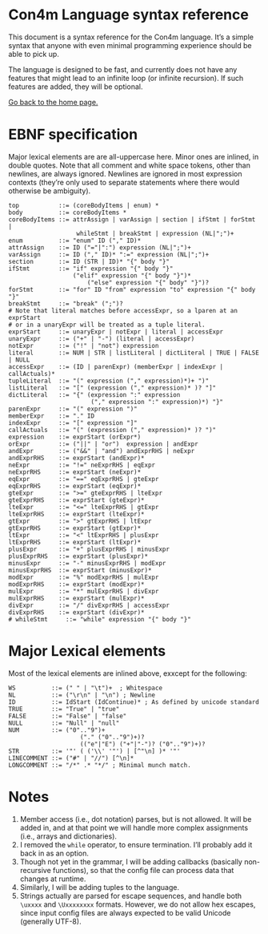 # Con4m Language syntax reference

This document is a syntax reference for the Con4m language.   It’s a simple syntax that anyone with even minimal programming experience should be able to pick up.

The language is designed to be fast, and currently does not have any features that might lead to an infinite loop (or infinite recursion). If such features are added, they will be optional.

[Go back to the home page.](https://github.com/crashappsec/con4m)

# EBNF specification

Major lexical elements are  are all-uppercase here. Minor ones are inlined, in double quotes. Note that all comment and white space tokens, other than newlines, are always ignored.  Newlines
are ignored in most expression contexts (they’re only used to separate statements where there would otherwise be ambiguity).

```ebnf
top           ::= (coreBodyItems | enum) *
body          ::= coreBodyItems *
coreBodyItems ::= attrAssign | varAssign | section | ifStmt | forStmt |
                   whileStmt | breakStmt | expression (NL|";")+
enum          ::= "enum" ID ("," ID)*		   
attrAssign    ::= ID ("="|":") expression (NL|";")+
varAssign     ::= ID ("," ID)* ":=" expression (NL|";")+
section       ::= ID (STR | ID)* "{" body "}" 
ifStmt        ::= "if" expression "{" body "}" 
                  ("elif" expression "{" body "}")*
	 	              ("else" expression "{" body" "}")?
forStmt       ::= "for" ID "from" expression "to" expression "{" body "}"
breakStmt     ::= "break" (";")?
# Note that literal matches before accessExpr, so a lparen at an exprStart
# or in a unaryExpr will be treated as a tuple literal.
exprStart     ::= unaryExpr | notExpr | literal | accessExpr
unaryExpr     ::= ("+" | "-") (literal | accessExpr)
notExpr       ::= ("!" | "not") expression
literal       ::= NUM | STR | listLiteral | dictLiteral | TRUE | FALSE | NULL
accessExpr    ::= (ID | parenExpr) (memberExpr | indexExpr | callActuals)* 
tupleLiteral  ::= "(" expression ("," expression)*)+ ")"
listLiteral   ::= "[" (expression ("," expression)* )? "]"
dictLiteral   ::= "{" (expression ":" expression
                       ("," expression ":" expression)*) "}"
parenExpr     ::= "(" expression ")"
memberExpr    ::= "." ID 
indexExpr     ::= "[" expression "]"
callActuals   ::= "(" (expression ("," expression)* )? ")"
expression    ::= exprStart (orExpr*)
orExpr        ::= ("||" | "or")  expression | andExpr
andExpr       ::= ("&&" | "and") andExprRHS | neExpr
andExprRHS    ::= exprStart (andExpr)*
neExpr        ::= "!=" neExprRHS | eqExpr
neExprRHS     ::= exprStart (neExpr)*
eqExpr        ::= "==" eqExprRHS | gteExpr
eqExprRHS     ::= exprStart (eqExpr)*
gteExpr       ::= ">=" gteExprRHS | lteExpr
gteExprRHS    ::= exprStart (gteExpr)*
lteExpr       ::= "<=" lteExprRHS | gtExpr
lteExprRHS    ::= exprStart (lteExpr)*
gtExpr        ::= ">" gtExprRHS | ltExpr
gtExprRHS     ::= exprStart (gtExpr)*
ltExpr        ::= "<" ltExprRHS | plusExpr
ltExprRHS     ::= exprStart (ltExpr)*
plusExpr      ::= "+" plusExprRHS | minusExpr
plusExprRHS   ::= exprStart (plusExpr)*
minusExpr     ::= "-" minusExprRHS | modExpr
minusExprRHS  ::= exprStart (minusExpr)*
modExpr       ::= "%" modExprRHS | mulExpr
modExprRHS    ::= exprStart (modExpr)*
mulExpr       ::= "*" mulExprRHS | divExpr
mulExprRHS    ::= exprStart (mulExpr)*
divExpr       ::= "/" divExprRHS | accessExpr 
divExprRHS    ::= exprStart (divExpr)*
# whileStmt     ::= "while" expression "{" body "}"
```

# Major Lexical elements

Most of the lexical elements are inlined above, exxcept for the following:

```ebnf
WS          ::= (" " | "\t")+  ; Whitespace
NL          ::= ("\r\n" | "\n") ; Newline
ID          ::= IdStart (IdContinue)* ; As defined by unicode standard
TRUE        ::= "True" | "true"
FALSE       ::= "False" | "false"
NULL        ::= "Null" | "null"
NUM         ::= ("0".."9")+
                    ("." ("0".."9")+)?
                    (("e"|"E") ("+"|"-")? ("0".."9")+)?
STR         ::= '"' ( ('\\' '"') | [^"\n] )* '"'
LINECOMMENT ::= ("#" | "//") [^\n]*
LONGCOMMENT ::= "/*" .* "*/" ; Minimal munch match.
```

# Notes

1. Member access (i.e., dot notation) parses, but is not allowed.  It will be added in, and at that point we will handle more complex assignments (i.e., arrays and dictionaries).
2. I removed the `while` operator, to ensure termination. I’ll probably add it back in as an option.
3. Though not yet in the grammar, I will be adding callbacks (basically non-recursive functions), so that the config file can process data that changes at runtime.
4. Similarly, I will be adding tuples to the language.
5. Strings actually are parsed for escape sequences, and handle both `\uxxxx` and `\Uxxxxxxxx` formats. However, we do not allow hex escapes, since input config files are always expected to be valid Unicode (generally UTF-8).